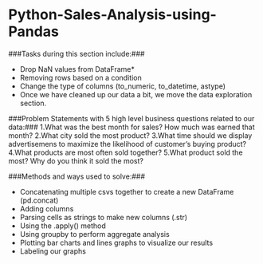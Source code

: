 # Python-Sales-Analysis-using-Pandas
###Tasks during this section include:###
* Drop NaN values from DataFrame*
* Removing rows based on a condition
* Change the type of columns (to_numeric, to_datetime, astype)
* Once we have cleaned up our data a bit, we move the data exploration section. 

###Problem Statements with 5 high level business questions related to our data:###
1.What was the best month for sales? How much was earned that month?
2.What city sold the most product?
3.What time should we display advertisemens to maximize the likelihood of customer’s buying product?
4.What products are most often sold together?
5.What product sold the most? Why do you think it sold the most?

###Methods and ways used to solve:###
* Concatenating multiple csvs together to create a new DataFrame (pd.concat)
* Adding columns
* Parsing cells as strings to make new columns (.str)
* Using the .apply() method
* Using groupby to perform aggregate analysis
* Plotting bar charts and lines graphs to visualize our results
* Labeling our graphs
